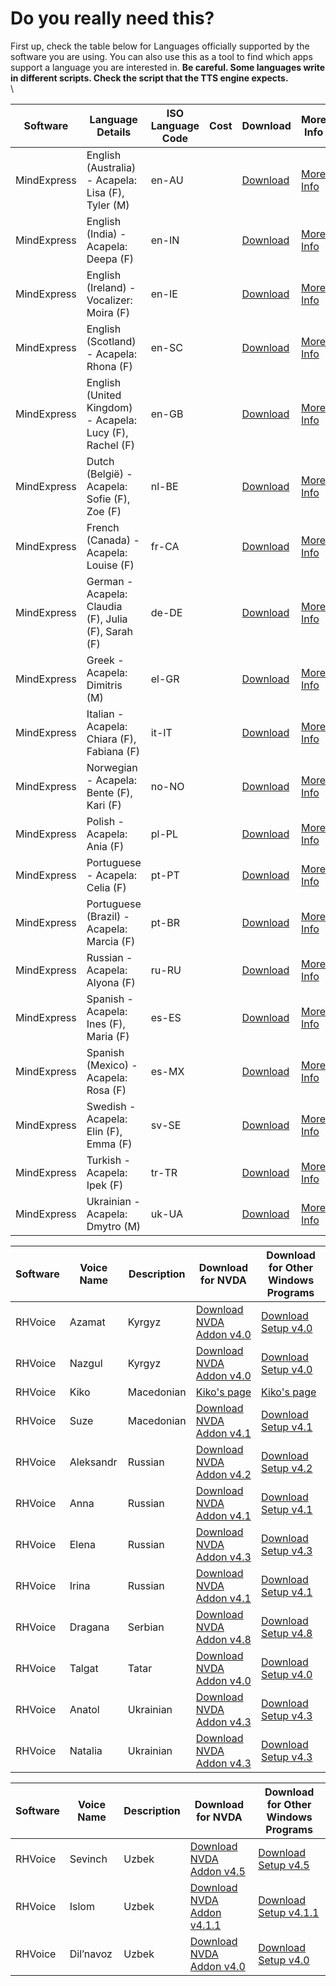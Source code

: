 # Do you really need this?

First up, check the table below for Languages officially supported by the software you are using. You can also use this as a tool to find which apps support a language you are interested in. **Be careful. Some languages write in different scripts. Check the script that the TTS engine expects.** \
\


| Software    | Language Details                                         | ISO Language Code | Cost | Download                                                 | More Info                                                 |
| ----------- | -------------------------------------------------------- | ----------------- | ---- | -------------------------------------------------------- | --------------------------------------------------------- |
| MindExpress | English (Australia) - Acapela: Lisa (F), Tyler (M)       | en-AU             |      | [Download](https://www.jabbla.co.uk/mindexpress/voices/) | [More Info](https://www.jabbla.co.uk/mindexpress/voices/) |
| MindExpress | English (India) - Acapela: Deepa (F)                     | en-IN             |      | [Download](https://www.jabbla.co.uk/mindexpress/voices/) | [More Info](https://www.jabbla.co.uk/mindexpress/voices/) |
| MindExpress | English (Ireland) - Vocalizer: Moira (F)                 | en-IE             |      | [Download](https://www.jabbla.co.uk/mindexpress/voices/) | [More Info](https://www.jabbla.co.uk/mindexpress/voices/) |
| MindExpress | English (Scotland) - Acapela: Rhona (F)                  | en-SC             |      | [Download](https://www.jabbla.co.uk/mindexpress/voices/) | [More Info](https://www.jabbla.co.uk/mindexpress/voices/) |
| MindExpress | English (United Kingdom) - Acapela: Lucy (F), Rachel (F) | en-GB             |      | [Download](https://www.jabbla.co.uk/mindexpress/voices/) | [More Info](https://www.jabbla.co.uk/mindexpress/voices/) |
| MindExpress | Dutch (België) - Acapela: Sofie (F), Zoe (F)             | nl-BE             |      | [Download](https://www.jabbla.co.uk/mindexpress/voices/) | [More Info](https://www.jabbla.co.uk/mindexpress/voices/) |
| MindExpress | French (Canada) - Acapela: Louise (F)                    | fr-CA             |      | [Download](https://www.jabbla.co.uk/mindexpress/voices/) | [More Info](https://www.jabbla.co.uk/mindexpress/voices/) |
| MindExpress | German - Acapela: Claudia (F), Julia (F), Sarah (F)      | de-DE             |      | [Download](https://www.jabbla.co.uk/mindexpress/voices/) | [More Info](https://www.jabbla.co.uk/mindexpress/voices/) |
| MindExpress | Greek - Acapela: Dimitris (M)                            | el-GR             |      | [Download](https://www.jabbla.co.uk/mindexpress/voices/) | [More Info](https://www.jabbla.co.uk/mindexpress/voices/) |
| MindExpress | Italian - Acapela: Chiara (F), Fabiana (F)               | it-IT             |      | [Download](https://www.jabbla.co.uk/mindexpress/voices/) | [More Info](https://www.jabbla.co.uk/mindexpress/voices/) |
| MindExpress | Norwegian - Acapela: Bente (F), Kari (F)                 | no-NO             |      | [Download](https://www.jabbla.co.uk/mindexpress/voices/) | [More Info](https://www.jabbla.co.uk/mindexpress/voices/) |
| MindExpress | Polish - Acapela: Ania (F)                               | pl-PL             |      | [Download](https://www.jabbla.co.uk/mindexpress/voices/) | [More Info](https://www.jabbla.co.uk/mindexpress/voices/) |
| MindExpress | Portuguese - Acapela: Celia (F)                          | pt-PT             |      | [Download](https://www.jabbla.co.uk/mindexpress/voices/) | [More Info](https://www.jabbla.co.uk/mindexpress/voices/) |
| MindExpress | Portuguese (Brazil) - Acapela: Marcia (F)                | pt-BR             |      | [Download](https://www.jabbla.co.uk/mindexpress/voices/) | [More Info](https://www.jabbla.co.uk/mindexpress/voices/) |
| MindExpress | Russian - Acapela: Alyona (F)                            | ru-RU             |      | [Download](https://www.jabbla.co.uk/mindexpress/voices/) | [More Info](https://www.jabbla.co.uk/mindexpress/voices/) |
| MindExpress | Spanish - Acapela: Ines (F), Maria (F)                   | es-ES             |      | [Download](https://www.jabbla.co.uk/mindexpress/voices/) | [More Info](https://www.jabbla.co.uk/mindexpress/voices/) |
| MindExpress | Spanish (Mexico) - Acapela: Rosa (F)                     | es-MX             |      | [Download](https://www.jabbla.co.uk/mindexpress/voices/) | [More Info](https://www.jabbla.co.uk/mindexpress/voices/) |
| MindExpress | Swedish - Acapela: Elin (F), Emma (F)                    | sv-SE             |      | [Download](https://www.jabbla.co.uk/mindexpress/voices/) | [More Info](https://www.jabbla.co.uk/mindexpress/voices/) |
| MindExpress | Turkish - Acapela: Ipek (F)                              | tr-TR             |      | [Download](https://www.jabbla.co.uk/mindexpress/voices/) | [More Info](https://www.jabbla.co.uk/mindexpress/voices/) |
| MindExpress | Ukrainian - Acapela: Dmytro (M)                          | uk-UA             |      | [Download](https://www.jabbla.co.uk/mindexpress/voices/) | [More Info](https://www.jabbla.co.uk/mindexpress/voices/) |

| Software | Voice Name | Description | Download for NVDA                                                                                                                                 | Download for Other Windows Programs                                                                                                          |
| -------- | ---------- | ----------- | ------------------------------------------------------------------------------------------------------------------------------------------------- | -------------------------------------------------------------------------------------------------------------------------------------------- |
| RHVoice  | Azamat     | Kyrgyz      | [Download NVDA Addon v4.0](https://github.com/RHVoice/azamat-kir/releases/download/4.0/RHVoice-voice-Kyrgyz-Azamat-4.0.1021.10.nvda-addon)        | [Download Setup v4.0](https://github.com/RHVoice/azamat-kir/releases/download/4.0/RHVoice-voice-Kyrgyz-Azamat-v4.0.1021.19-setup.exe)        |
| RHVoice  | Nazgul     | Kyrgyz      | [Download NVDA Addon v4.0](https://github.com/RHVoice/nazgul-kir/releases/download/4.0/RHVoice-voice-Kyrgyz-Nazgul-4.0.1021.10.nvda-addon)        | [Download Setup v4.0](https://github.com/RHVoice/nazgul-kir/releases/download/4.0/RHVoice-voice-Kyrgyz-Nazgul-v4.0.1021.19-setup.exe)        |
| RHVoice  | Kiko       | Macedonian  | [Kiko's page](https://louderpages.org/kiko)                                                                                                       | [Kiko's page](https://louderpages.org/kiko)                                                                                                  |
| RHVoice  | Suze       | Macedonian  | [Download NVDA Addon v4.1](https://github.com/RHVoice/suze-mkd/releases/download/v4.1/RHVoice-voice-Macedonian-Suze-4.1.1026.10.nvda-addon)       | [Download Setup v4.1](https://github.com/RHVoice/suze-mkd/releases/download/v4.1/RHVoice-voice-Macedonian-Suze-v4.1.1026.19-setup.exe)       |
| RHVoice  | Aleksandr  | Russian     | [Download NVDA Addon v4.2](https://github.com/RHVoice/aleksandr-rus/releases/download/4.2/RHVoice-voice-Russian-Aleksandr-4.2.2015.11.nvda-addon) | [Download Setup v4.2](https://github.com/RHVoice/aleksandr-rus/releases/download/4.2/RHVoice-voice-Russian-Aleksandr-v4.2.2015.20-setup.exe) |
| RHVoice  | Anna       | Russian     | [Download NVDA Addon v4.1](https://github.com/RHVoice/anna-rus/releases/download/4.1/RHVoice-voice-Russian-Anna-4.1.2015.11.nvda-addon)           | [Download Setup v4.1](https://github.com/RHVoice/anna-rus/releases/download/4.1/RHVoice-voice-Russian-Anna-v4.1.2015.20-setup.exe)           |
| RHVoice  | Elena      | Russian     | [Download NVDA Addon v4.3](https://github.com/RHVoice/elena-rus/releases/download/v4.3/RHVoice-voice-Russian-Elena-4.3.2015.11.nvda-addon)        | [Download Setup v4.3](https://github.com/RHVoice/elena-rus/releases/download/v4.3/RHVoice-voice-Russian-Elena-v4.3.2015.20-setup.exe)        |
| RHVoice  | Irina      | Russian     | [Download NVDA Addon v4.1](https://github.com/RHVoice/irina-rus/releases/download/4.1/RHVoice-voice-Russian-Irina-4.1.2015.11.nvda-addon)         | [Download Setup v4.1](https://github.com/RHVoice/irina-rus/releases/download/4.1/RHVoice-voice-Russian-Irina-v4.1.2015.20-setup.exe)         |
| RHVoice  | Dragana    | Serbian     | [Download NVDA Addon v4.8](https://github.com/RHVoice/dragana-srp/releases/download/4.8/RHVoice-voice-Serbian-Dragana-4.8.1007.11.nvda-addon)     | [Download Setup v4.8](https://github.com/RHVoice/dragana-srp/releases/download/4.8/RHVoice-voice-Serbian-Dragana-v4.8.1007.20-setup.exe)     |
| RHVoice  | Talgat     | Tatar       | [Download NVDA Addon v4.0](https://github.com/RHVoice/talgat-tat/releases/download/4.0/RHVoice-voice-Tatar-Talgat-4.0.1011.10.nvda-addon)         | [Download Setup v4.0](https://github.com/RHVoice/talgat-tat/releases/download/4.0/RHVoice-voice-Tatar-Talgat-v4.0.1011.19-setup.exe)         |
| RHVoice  | Anatol     | Ukrainian   | [Download NVDA Addon v4.3](https://github.com/RHVoice/anatol-ukr/releases/download/4.3/RHVoice-voice-Ukrainian-Anatol-4.3.1026.11.nvda-addon)     | [Download Setup v4.3](https://github.com/RHVoice/anatol-ukr/releases/download/4.3/RHVoice-voice-Ukrainian-Anatol-v4.3.1026.20-setup.exe)     |
| RHVoice  | Natalia    | Ukrainian   | [Download NVDA Addon v4.3](https://github.com/RHVoice/natalia-ukr/releases/download/4.3/RHVoice-voice-Ukrainian-Natalia-4.3.1026.11.nvda-addon)   | [Download Setup v4.3](https://github.com/RHVoice/natalia-ukr/releases/download/4.3/RHVoice-voice-Ukrainian-Natalia-v4.3.1026.20-setup.exe)   |

| Software | Voice Name | Description | Download for NVDA                                                                                                                             | Download for Other Windows Programs                                                                                                      |
| -------- | ---------- | ----------- | --------------------------------------------------------------------------------------------------------------------------------------------- | ---------------------------------------------------------------------------------------------------------------------------------------- |
| RHVoice  | Sevinch    | Uzbek       | [Download NVDA Addon v4.5](https://github.com/RHVoice/Sevinch-uzb/releases/download/4.5/RHVoice-voice-Uzbek-Sevinch-4.5.1007.10.nvda-addon)   | [Download Setup v4.5](https://github.com/RHVoice/Sevinch-uzb/releases/download/4.5/RHVoice-voice-Uzbek-Sevinch-v4.5.1007.19-setup.exe)   |
| RHVoice  | Islom      | Uzbek       | [Download NVDA Addon v4.1.1](https://github.com/RHVoice/islom-uzb/releases/download/4.1.1/RHVoice-voice-Uzbek-Islom-4.1.1007.10.nvda-addon)   | [Download Setup v4.1.1](https://github.com/RHVoice/islom-uzb/releases/download/4.1.1/RHVoice-voice-Uzbek-Islom-v4.1.1007.19-setup.exe)   |
| RHVoice  | Dil’navoz  | Uzbek       | [Download NVDA Addon v4.0](https://github.com/RHVoice/dilnavoz-uzb/releases/download/4.0/RHVoice-voice-Uzbek-Dilnavoz-4.0.1007.10.nvda-addon) | [Download Setup v4.0](https://github.com/RHVoice/dilnavoz-uzb/releases/download/4.0/RHVoice-voice-Uzbek-Dilnavoz-v4.0.1007.19-setup.exe) |
